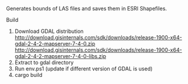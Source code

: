 Generates bounds of LAS files and saves them in ESRI Shapefiles.



Build

1. Download GDAL distribution
    http://download.gisinternals.com/sdk/downloads/release-1900-x64-gdal-2-4-2-mapserver-7-4-0.zip
    http://download.gisinternals.com/sdk/downloads/release-1900-x64-gdal-2-4-2-mapserver-7-4-0-libs.zip
2. Extract to gdal directory
3. Run env.ps1  (update if different version of GDAL is used)
4. cargo build 
